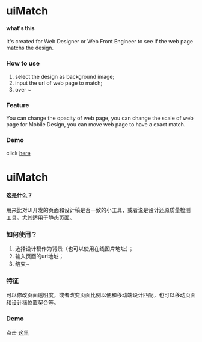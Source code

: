uiMatch
========

#### what's this ####

It's created for Web Designer or Web Front Engineer to see if the web page matchs the design.


### How to use ###

1. select the design as background image;
2. input the url of web page to match;
3. over ~

### Feature ###

You can change the opacity of web page, you can change the scale of web page for Mobile Design, you can move web page to have a exact match.

### Demo ###
click [here](http://www.zhangxinxu.com/GitHub/uiMatch/)



uiMatch
========

#### 这是什么？ ####
用来比对UI开发的页面和设计稿是否一致的小工具，或者说是设计还原质量检测工具。尤其适用于静态页面。

### 如何使用？ ###
1. 选择设计稿作为背景（也可以使用在线图片地址）；
2. 输入页面的url地址；
3. 结束~

### 特征 ###
可以修改页面透明度，或者改变页面比例以便和移动端设计匹配，也可以移动页面和设计稿位置契合等。

### Demo ###
点击 [这里](http://www.zhangxinxu.com/GitHub/uiMatch/)
